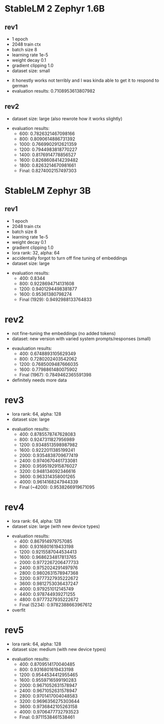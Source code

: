 # StableLM 2 Zephyr 1.6B
## rev1
- 1 epoch
- 2048 train ctx
- batch size 8
- learning rate 1e-5
- weight decay 0.1
- gradient clipping 1.0
- dataset size: small
+ it honestly works not terribly and I was kinda able to get it to respond to german
+ evaluation results: 0.7108953613807982

## rev2
- dataset size: large (also rewrote how it works slightly)
+ evaluation results: 
  - 600: 0.7826321467098166
  - 800: 0.8090614886731392
  - 1000: 0.7669902912621359
  - 1200: 0.7944983818770227
  - 1400: 0.8176914778856527
  - 1600: 0.8268608414239482
  - 1800: 0.8263214670981661
  - Final: 0.8274002157497303

# StableLM Zephyr 3B
## rev1
- 1 epoch
- 2048 train ctx
- batch size 8
- learning rate 1e-5
- weight decay 0.1
- gradient clipping 1.0
- lora rank: 32, alpha: 64
- accidentally forgot to turn off fine tuning of embeddings
- dataset size: large
+ evaluation results:
  - 400: 0.8344
  - 800: 0.9228694714131608
  - 1200: 0.9401294498381877
  - 1600: 0.95361380798274
  - Final (1929): 0.9492988133764833

# rev2
- not fine-tuning the embeddings (no added tokens)
- dataset: new version with varied system prompts/responses (small)
+ evauluation results:
  - 400: 0.6748893105629349
  - 800: 0.7280202403542062
  - 1200: 0.7685009487666035
  - 1600: 0.7798861480075902
  - Final (1967): 0.7849462365591398
+ definitely needs more data

# rev3
- lora rank: 64, alpha: 128
- dataset size: large 
+ evaluation results:
  - 400: 0.8785578747628083
  - 800: 0.9247311827956989
  - 1200: 0.9348513598987982
  - 1600: 0.9222011385199241
  - 2000: 0.9354838709677419
  - 2400: 0.9740670461733081
  - 2800: 0.9595192915876027
  - 3200: 0.948134092346616
  - 3600: 0.963314358001265
  - 4000: 0.9614168247944339
  - Final (~4200): 0.9538266919671095

# rev4
- lora rank: 64, alpha: 128
- dataset size: large (with new device types)
+ evaluation results:
  - 400: 0.867914979757085
  - 800: 0.9316801619433198
  - 1200: 0.9215587044534413
  - 1600: 0.9686234817813765
  - 2000: 0.9772267206477733
  - 2400: 0.9752024291497976  
  - 2800: 0.9802631578947368
  - 3200: 0.9777327935222672
  - 3600: 0.9812753036437247
  - 4000: 0.979251012145749
  - 4400: 0.978744939271255
  - 4800: 0.9777327935222672
  - Final (5234): 0.9782388663967612
+ overfit

# rev5
- lora rank: 64, alpha: 128
- dataset size: medium (with new device types)
+ evaluation results:
  - 400: 0.8709514170040485
  - 800: 0.9316801619433198
  - 1200: 0.9544534412955465
  - 1600: 0.9559716599190283
  - 2000: 0.9671052631578947
  - 2400: 0.9671052631578947
  - 2800: 0.9701417004048583
  - 3200: 0.9696356275303644
  - 3600: 0.9736842105263158
  - 4000: 0.9706477732793523
  - Final: 0.9711538461538461
